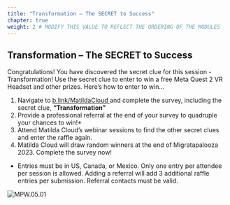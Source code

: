 ```yaml
---
title: "Transformation – The SECRET to Success" 
chapter: true
weight: 2 # MODIFY THIS VALUE TO REFLECT THE ORDERING OF THE MODULES
---
```

## Transformation – The SECRET to Success

Congratulations! You have discovered the secret clue for this session -  Transformation! Use the secret clue to enter to win a free Meta Quest 2 VR Headset and other prizes. Here’s how to enter to win…

1. Navigate to [b.link/MatildaCloud ](b.link/MatildaCloud "Matilda Cloud's MigrataPalooza Form") and complete the survey, including the secret clue, **“Transformation”**
2. Provide a professional referral at the end of your survey to quadruple your chances to win!*
3. Attend Matilda Cloud’s webinar sessions to find the other secret clues and enter the raffle again.
4. Matilda Cloud will draw random winners at the end of Migratapalooza 2023. Complete the survey now!

* Entries must be in US, Canada, or Mexico. Only one entry per attendee per session is allowed. Adding a referral will add 3 additional raffle entries per submission. Referral contacts must be valid.

![MPW.05.01](/images/MPW.05.03.png)